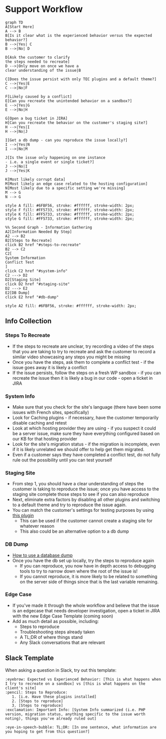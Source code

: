 # Support Workflow

```mermaid
graph TD
A[Start Here]
A --> B
B[Is it clear what is the experienced behavior versus the expected behavior?]
B -->|Yes| C
B -->|No| D

D[Ask the customer to clarify 
the steps needed to recreate]
D -->|Only move on once we have a 
clear understanding of the issue|B

C[Does the issue persist with only TEC plugins and a default theme?]
C -->|Yes|E
C -->|No|F

F[Likely caused by a conflict]
E[Can you recreate the unintended behavior on a sandbox?]
E -->|Yes|G
E -->|No|H

G[Open a bug ticket in JIRA]
H[Can you recreate the behavior on the customer's staging site?]
H -->|Yes|I
H -->|No|J

I[Get a db dump - can you reproduce the issue locally?]
I -->|Yes|N
I -->|No|M

J[Is the issue only happening on one instance
- i.e. a single event or single ticket?]
J -->|No|I
J -->|Yes|K

K[Most likely corrupt data]
M[Most likely an edge case related to the hosting configuration]
N[Most likely due to a specific setting we're missing]
M --> G
N --> G

style A fill: #6FBF56, stroke: #ffffff, stroke-width: 2px;
style F fill: #FF5733, stroke: #ffffff, stroke-width: 2px;
style K fill: #FF5733, stroke: #ffffff, stroke-width: 2px;
style G fill: #FF5733, stroke: #ffffff, stroke-width: 2px;

%% Second Graph - Information Gathering
A2[Information Needed By Step]
A2 --> B2
B2[Steps to Recreate]
click B2 href "#steps-to-recreate"
B2 --> C2
C2[
System Information
Conflict Test
]
click C2 href "#system-info"
C2 ---> D2
D2[Staging Site]
click D2 href "#staging-site"
D2 ---> E2
E2[DB Dump]
click E2 href "#db-dump"

style A2 fill: #6FBF56, stroke: #ffffff, stroke-width: 2px;
```

## Info Collection
### Steps To Recreate
- If the steps to recreate are unclear, try recording a video of the steps that you are taking to try to recreate and ask the customer to record a similar video showcasing any steps you might be missing
- Once you have the steps, ask them to complete a conflict test - if the issue goes away it is likely a conflict
- If the issue persists, follow the steps on a fresh WP sandbox - if you can recreate the issue then it is likely a bug in our code - open a ticket in JIRA

### System Info
- Make sure that you check for the site's language (there have been some issues with French sites, specifically)
- Look for Caching plugins - if necessary, have the customer temporarily disable caching and retest
- Look at which hosting provider they are using - if you suspect it could be a server issue, make sure they have everything configured based on our KB for that hosting provider
- Look for the site's migration status - if the migration is incomplete, even if it is likely unrelated we should offer to help get them migrated. 
- Even if a customer says they have completed a conflict test, do not fully rule out the possibility until you can test yourself


### Staging Site
- From step 1, you should have a clear understanding of steps the customer is taking to reproduce the issue; once you have access to the staging site complete those steps to see if you can also reproduce
- Next, eliminate extra factors by disabling all other plugins and switching to a default theme and try to reproduce the issue again.
- You can match the customer's settings for testing purposes by using [this plugin](https://theeventscalendar.com/extensions/settings-import-export/)
    - This can be used if the customer cannot create a staging site for whatever reason
    - This also could be an alternative option to a db dump 

### DB Dump
- [How to use a database dump](https://www.loom.com/share/471ae3b4fcaf4a7f8df2e67a7feb37a4)
- Once you have the db set up locally, try the steps to reproduce again
  - If you can reproduce, you now have in depth access to debugging tools to try to narrow down where the root of the issue is!
  - If you cannot reproduce, it is more likely to be related to something on the server side of things since that is the last variable remaining. 

### Edge Case
- If you've made it through the whole workflow and believe that the issue is an edgecase that needs developer investigation, open a ticket in JIRA with the new Edge Case Template (coming soon)
- Add as much detail as possible, including:
  - Steps to reproduce 
  - Troubleshooting steps already taken 
  - A TL;DR of where things stand 
  - Any Slack conversations that are relevant 

## Slack Template
When asking a question in Slack, try out this template: <br/>
```text
:eyebrow: Expected vs Experienced Behavior: [This is what happens when I try to recreate on a sandbox] vs [this is what happens on the client's site]
:pencil: Steps to Reproduce:
   1. [i.e. Have these plugins installed]
   2. [Steps to reproduce]
   3. [Steps to reproduce]
:exclamation: Important Info: [System Info summarized (i.e. PHP version, migration status, anything specific to the issue worth noting), things you've already ruled out]

:eye-in-speech-bubble: TL;DR: [In one sentence, what information are you hoping to get from this question?]
```
